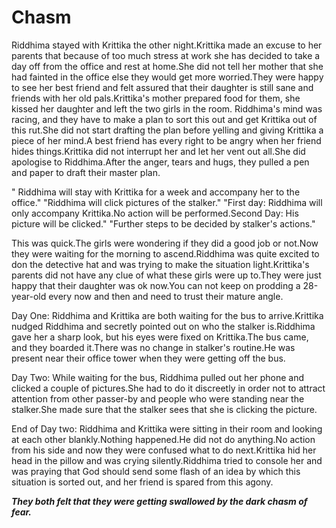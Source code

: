 # Chasm

Riddhima stayed with Krittika the other night.Krittika made an excuse to her parents that because of too much stress at work she has decided to take a day off from the office and rest at home.She did not tell her mother that she had fainted in the office else they would get more worried.They were happy to see her best friend and felt assured that their daughter is still sane and friends with her old pals.Krittika's mother prepared food for them, she kissed her daughter and left the two girls in the room.
Riddhima's mind was racing, and they have to make a plan to sort this out and get Krittika out of this rut.She did not start drafting the plan before yelling and giving Krittika a piece of her mind.A best friend has every right to be angry when her friend hides things.Krittika did not interrupt her and let her vent out all.She did apologise to Riddhima.After the anger, tears and hugs, they pulled a pen and paper to draft their master plan.

" Riddhima will stay with Krittika for a week and accompany her to the office."
"Riddhima will click pictures of the stalker."
"First day: Riddhima will only accompany Krittika.No action will be performed.Second Day: His picture will be clicked."
"Further steps to be decided by stalker's actions."

This was quick.The girls were wondering if they did a good job or not.Now they were waiting for the morning to ascend.Riddhima was quite excited to don the detective hat and was trying to make the situation light.Krittika's parents did not have any clue of what these girls were up to.They were just happy that their daughter was ok now.You can not keep on prodding a 28-year-old every now and then and need to trust their mature angle.

Day One: Riddhima and Krittika are both waiting for the bus to arrive.Krittika nudged Riddhima and secretly pointed out on who the stalker is.Riddhima gave her a sharp look, but his eyes were fixed on Krittika.The bus came, and they boarded it.There was no change in stalker's routine.He was present near their office tower when they were getting off the bus.

Day Two: While waiting for the bus, Riddhima pulled out her phone and clicked a couple of pictures.She had to do it discreetly in order not to attract attention from other passer-by and people who were standing near the stalker.She made sure that the stalker sees that she is clicking the picture.

End of Day two: Riddhima and Krittika were sitting in their room and looking at each other blankly.Nothing happened.He did not do anything.No action from his side and now they were confused what to do next.Krittika hid her head in the pillow and was crying silently.Riddhima tried to console her and was praying that God should send some flash of an idea by which this situation is sorted out, and her friend is spared from this agony.

***They both felt that they were getting swallowed by the dark chasm of fear.***